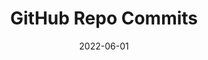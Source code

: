 ---
title: "GitHub Repo Commits"
hash: "d1b6d321bb845c85d51711e414bf56c9"
original: "https://github.com/gohugoio/hugo/commits/master.atom"
date: "2022-06-01"
feedType: "Atom"
---